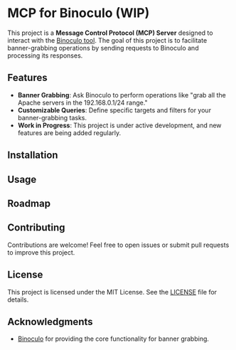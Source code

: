 # MCP for Binoculo (WIP)

This project is a **Message Control Protocol (MCP) Server** designed to interact with the [Binoculo tool](https://github.com/girorme/binoculo). The goal of this project is to facilitate banner-grabbing operations by sending requests to Binoculo and processing its responses.

## Features

- **Banner Grabbing**: Ask Binoculo to perform operations like "grab all the Apache servers in the 192.168.0.1/24 range."
- **Customizable Queries**: Define specific targets and filters for your banner-grabbing tasks.
- **Work in Progress**: This project is under active development, and new features are being added regularly.

## Installation


## Usage



## Roadmap


## Contributing

Contributions are welcome! Feel free to open issues or submit pull requests to improve this project.

## License

This project is licensed under the MIT License. See the [LICENSE](LICENSE) file for details.

## Acknowledgments

- [Binoculo](https://github.com/girorme/binoculo) for providing the core functionality for banner grabbing.